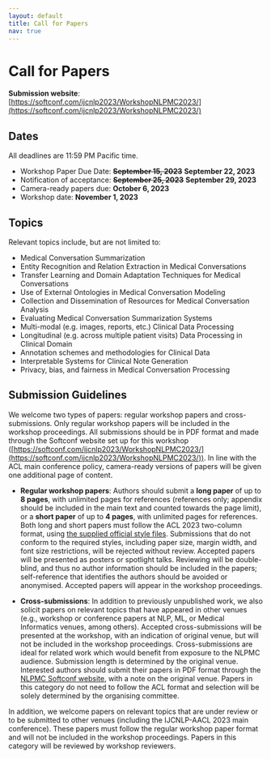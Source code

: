 ```yaml
---
layout: default
title: Call for Papers
nav: true
---
```


# Call for Papers

**Submission website**: [https://softconf.com/ijcnlp2023/WorkshopNLPMC2023/](https://softconf.com/ijcnlp2023/WorkshopNLPMC2023/)


## Dates

All deadlines are 11:59 PM Pacific time.

+ Workshop Paper Due Date: ~~**September 15, 2023**~~ **September 22, 2023**
+ Notification of acceptance: ~~**September 25, 2023**~~ **September 29, 2023**
+ Camera-ready papers due: **October 6, 2023**
+ Workshop date: **November 1, 2023**


## Topics
Relevant topics include, but are not limited to:

+ Medical Conversation Summarization
+ Entity Recognition and Relation Extraction in Medical Conversations
+ Transfer Learning and Domain Adaptation Techniques for Medical Conversations
+ Use of External Ontologies in Medical Conversation Modeling
+ Collection and Dissemination of Resources for Medical Conversation Analysis
+ Evaluating Medical Conversation Summarization Systems
+ Multi-modal (e.g. images, reports, etc.) Clinical Data Processing
+ Longitudinal (e.g. across multiple patient visits) Data Processing in Clinical Domain
+ Annotation schemes and methodologies for Clinical Data
+ Interpretable Systems for Clinical Note Generation
+ Privacy, bias, and fairness in Medical Conversation Processing

## Submission Guidelines

We welcome two types of papers: regular workshop papers and cross-submissions. Only regular workshop papers will be included in the workshop proceedings. All submissions should be in PDF format and made through the Softconf website set up for this workshop ([https://softconf.com/ijcnlp2023/WorkshopNLPMC2023/](https://softconf.com/ijcnlp2023/WorkshopNLPMC2023/)). In line with the ACL main conference policy, camera-ready versions of papers will be given one additional page of content.

+ **Regular workshop papers**: Authors should submit a **long paper** of up to **8 pages**, with unlimited pages for references (references only; appendix should be included in the main text and counted towards the page limit), or a **short paper** of up to **4 pages**, with unlimited pages for references. Both long and short papers must follow the ACL 2023 two-column format, using [the supplied official style files](https://2023.aclweb.org/calls/style_and_formatting/). Submissions that do not conform to the required styles, including paper size, margin width, and font size restrictions, will be rejected without review. Accepted papers will be presented as posters or spotlight talks. Reviewing will be double-blind, and thus no author information should be included in the papers; self-reference that identifies the authors should be avoided or anonymised. Accepted papers will appear in the workshop proceedings.

+ **Cross-submissions**: In addition to previously unpublished work, we also solicit papers on relevant topics that have appeared in other venues (e.g., workshop or conference papers at NLP, ML, or Medical Informatics venues, among others). Accepted cross-submissions will be presented at the workshop, with an indication of original venue, but will not be included in the workshop proceedings. Cross-submissions are ideal for related work which would benefit from exposure to the NLPMC audience. Submission length is determined by the original venue. Interested authors should submit their papers in PDF format through the [NLPMC Softconf website](https://softconf.com/ijcnlp2023/WorkshopNLPMC2023/), with a note on the original venue. Papers in this category do not need to follow the ACL format and selection will be solely determined by the organising committee.

In addition, we welcome papers on relevant topics that are under review or to be submitted to other venues (including the IJCNLP-AACL 2023 main conference). These papers must follow the regular workshop paper format and will not be included in the workshop proceedings. Papers in this category will be reviewed by workshop reviewers.
